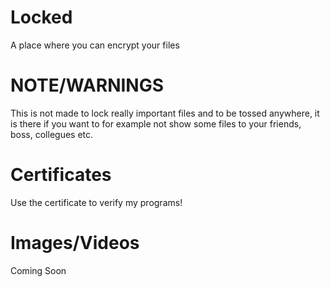 # Locked
A place where you can encrypt your files

# NOTE/WARNINGS

This is not made to lock really important files and to be tossed anywhere, it is there if you want to for example not show some files to your friends,  boss, collegues etc.

# Certificates

Use the certificate to verify my programs!

# Images/Videos

Coming Soon
